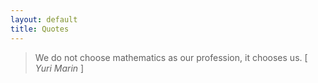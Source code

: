 ```yaml
---
layout: default
title: Quotes
---
```

<div class="wrapper">
<blockquote>
We do not choose mathematics as our profession, it chooses us. [<em> Yuri Marin </em>]
</blockquote>




</div>
